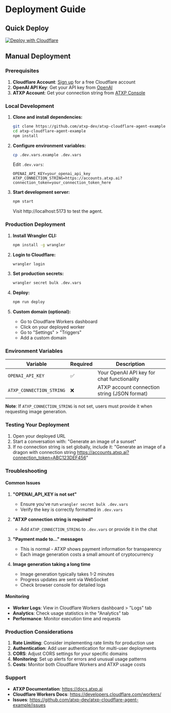 # Deployment Guide

## Quick Deploy

[![Deploy with Cloudflare](https://deploy.workers.cloudflare.com/button)](https://deploy.workers.cloudflare.com/?url=https://github.com/atxp-dev/atxp-cloudflare-agent-example)

## Manual Deployment

### Prerequisites

1. **Cloudflare Account**: [Sign up](https://dash.cloudflare.com/sign-up) for a free Cloudflare account
2. **OpenAI API Key**: Get your API key from [OpenAI](https://platform.openai.com/api-keys)
3. **ATXP Account**: Get your connection string from [ATXP Console](https://console.atxp.ai)

### Local Development

1. **Clone and install dependencies:**

   ```bash
   git clone https://github.com/atxp-dev/atxp-cloudflare-agent-example.git
   cd atxp-cloudflare-agent-example
   npm install
   ```

2. **Configure environment variables:**

   ```bash
   cp .dev.vars.example .dev.vars
   ```

   Edit `.dev.vars`:

   ```env
   OPENAI_API_KEY=your_openai_api_key
   ATXP_CONNECTION_STRING=https://accounts.atxp.ai?connection_token=your_connection_token_here
   ```

3. **Start development server:**

   ```bash
   npm start
   ```

   Visit http://localhost:5173 to test the agent.

### Production Deployment

1. **Install Wrangler CLI:**

   ```bash
   npm install -g wrangler
   ```

2. **Login to Cloudflare:**

   ```bash
   wrangler login
   ```

3. **Set production secrets:**

   ```bash
   wrangler secret bulk .dev.vars
   ```

4. **Deploy:**

   ```bash
   npm run deploy
   ```

5. **Custom domain (optional):**
   - Go to Cloudflare Workers dashboard
   - Click on your deployed worker
   - Go to "Settings" > "Triggers"
   - Add a custom domain

### Environment Variables

| Variable                 | Required | Description                                  |
| ------------------------ | -------- | -------------------------------------------- |
| `OPENAI_API_KEY`         | ✅       | Your OpenAI API key for chat functionality   |
| `ATXP_CONNECTION_STRING` | ❌       | ATXP account connection string (JSON format) |

**Note**: If `ATXP_CONNECTION_STRING` is not set, users must provide it when requesting image generation.

### Testing Your Deployment

1. Open your deployed URL
2. Start a conversation with: "Generate an image of a sunset"
3. If no connection string is set globally, include it:
   "Generate an image of a dragon with connection string https://accounts.atxp.ai?connection_token=ABC123DEF456"

### Troubleshooting

#### Common Issues

1. **"OPENAI_API_KEY is not set"**
   - Ensure you've run `wrangler secret bulk .dev.vars`
   - Verify the key is correctly formatted in `.dev.vars`

2. **"ATXP connection string is required"**
   - Add `ATXP_CONNECTION_STRING` to `.dev.vars` or provide it in the chat

3. **"Payment made to..." messages**
   - This is normal - ATXP shows payment information for transparency
   - Each image generation costs a small amount of cryptocurrency

4. **Image generation taking a long time**
   - Image generation typically takes 1-2 minutes
   - Progress updates are sent via WebSocket
   - Check browser console for detailed logs

#### Monitoring

- **Worker Logs**: View in Cloudflare Workers dashboard > "Logs" tab
- **Analytics**: Check usage statistics in the "Analytics" tab
- **Performance**: Monitor execution time and requests

### Production Considerations

1. **Rate Limiting**: Consider implementing rate limits for production use
2. **Authentication**: Add user authentication for multi-user deployments
3. **CORS**: Adjust CORS settings for your specific domains
4. **Monitoring**: Set up alerts for errors and unusual usage patterns
5. **Costs**: Monitor both Cloudflare Workers and ATXP usage costs

### Support

- **ATXP Documentation**: https://docs.atxp.ai
- **Cloudflare Workers Docs**: https://developers.cloudflare.com/workers/
- **Issues**: https://github.com/atxp-dev/atxp-cloudflare-agent-example/issues
